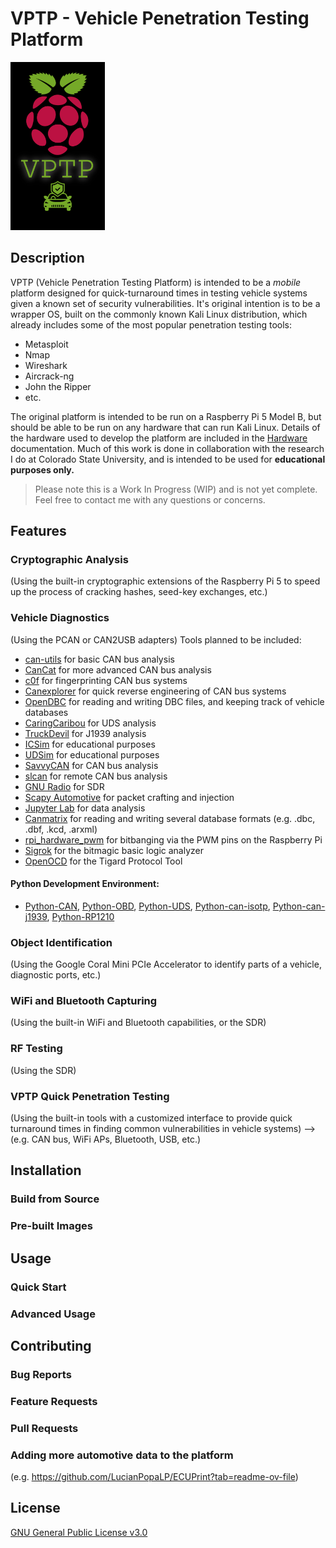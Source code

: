 # VPTP - Vehicle Penetration Testing Platform

<img src="./imgs/vptp-logo.png" alt="VPTP Logo" width="30%" style="max-width:200px; height:auto;">


## Description
VPTP (Vehicle Penetration Testing Platform) is intended to be a *mobile* platform designed for quick-turnaround times in testing vehicle systems given a known set of security vulnerabilities. It's original intention is to be a wrapper OS, built on the commonly known Kali Linux distribution, which already includes some of the most popular penetration testing tools:

- Metasploit
- Nmap
- Wireshark
- Aircrack-ng
- John the Ripper
- etc.

The original platform is intended to be run on a Raspberry Pi 5 Model B, but should be able to be run on any hardware that can run Kali Linux. Details of the hardware used to develop the platform are included in the [Hardware](./hardware/hardware.md) documentation. Much of this work is done in collaboration with the research I do at Colorado State University, and is intended to be used for **educational purposes only.**

> Please note this is a Work In Progress (WIP) and is not yet complete. Feel free to contact me with any questions or concerns.

## Features

### Cryptographic Analysis

(Using the built-in cryptographic extensions of the Raspberry Pi 5 to speed up the process of cracking hashes, seed-key exchanges, etc.)

### Vehicle Diagnostics 

(Using the PCAN or CAN2USB adapters)
Tools planned to be included:
- [can-utils](https://github.com/linux-can/can-utils) for basic CAN bus analysis
- [CanCat](https://github.com/atlas0fd00m/CanCat) for more advanced CAN bus analysis
- [c0f](https://github.com/zombieCraig/c0f) for fingerprinting CAN bus systems
- [Canexplorer](https://github.com/Tbruno25/can-explorer) for quick reverse engineering of CAN bus systems
- [OpenDBC](https://github.com/commaai/opendbc) for reading and writing DBC files, and keeping track of vehicle databases
- [CaringCaribou](https://github.com/CaringCaribou/caringcaribou) for UDS analysis
- [TruckDevil](https://github.com/LittleBlondeDevil/TruckDevil) for J1939 analysis
- [ICSim](https://github.com/zombieCraig/ICSim) for educational purposes
- [UDSim](https://github.com/zombieCraig/UDSim) for educational purposes
- [SavvyCAN](https://www.savvycan.com/) for CAN bus analysis
- [slcan](https://github.com/tixiv/lib-slcan) for remote CAN bus analysis
- [GNU Radio](https://www.gnuradio.org/) for SDR
- [Scapy Automotive](https://scapy.readthedocs.io/en/latest/installation.html) for packet crafting and injection
- [Jupyter Lab](https://jupyter.org/) for data analysis
- [Canmatrix](https://github.com/ebroecker/canmatrix) for reading and writing several database formats (e.g. .dbc, .dbf, .kcd, .arxml)
- [rpi_hardware_pwm](https://github.com/Pioreactor/rpi_hardware_pwm) for bitbanging via the PWM pins on the Raspberry Pi
- [Sigrok](https://sigrok.org/wiki/Main_Page) for the bitmagic basic logic analyzer
- [OpenOCD](https://openocd.org/) for the Tigard Protocol Tool

#### Python Development Environment:
- [Python-CAN](https://pypi.org/project/python-can/), [Python-OBD](https://python-obd.readthedocs.io/en/latest/), [Python-UDS](https://python-uds.readthedocs.io/en/latest/installation.html), [Python-can-isotp](https://github.com/pylessard/python-can-isotp), [Python-can-j1939](https://github.com/juergenH87/python-can-j1939), [Python-RP1210](https://pypi.org/project/RP1210/)

### Object Identification

(Using the Google Coral Mini PCIe Accelerator to identify parts of a vehicle, diagnostic ports, etc.)

### WiFi and Bluetooth Capturing

(Using the built-in WiFi and Bluetooth capabilities, or the SDR)

### RF Testing

(Using the SDR)

### VPTP Quick Penetration Testing

(Using the built-in tools with a customized interface to provide quick turnaround times in finding common vulnerabilities in vehicle systems) --> (e.g. CAN bus, WiFi APs, Bluetooth, USB, etc.)

## Installation

### Build from Source

### Pre-built Images

## Usage

### Quick Start

### Advanced Usage

## Contributing

### Bug Reports

### Feature Requests

### Pull Requests

### Adding more automotive data to the platform

(e.g. https://github.com/LucianPopaLP/ECUPrint?tab=readme-ov-file)

## License
[GNU General Public License v3.0](./LICENSE)
